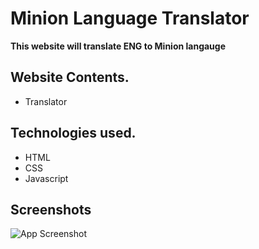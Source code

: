 # Minion Language Translator

**This website will translate ENG to Minion langauge**

## Website Contents.

* Translator

## Technologies used.

* HTML
* CSS
* Javascript
## Screenshots

![App Screenshot](https://user-images.githubusercontent.com/92932235/188049463-e41b9b89-0588-4cb9-a7ea-7f413e539f71.png)
